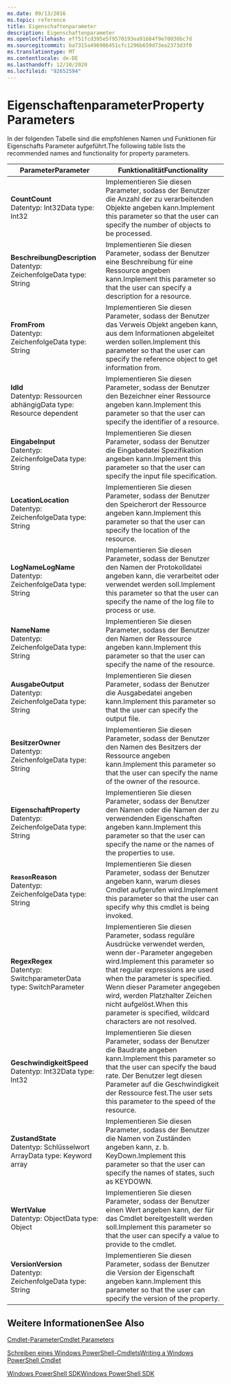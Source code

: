 ```yaml
---
ms.date: 09/13/2016
ms.topic: reference
title: Eigenschaftenparameter
description: Eigenschaftenparameter
ms.openlocfilehash: eff51fcd395e5f9570193ea91684f9e70030bc7d
ms.sourcegitcommit: ba7315a496986451cfc1296b659d73ea2373d3f0
ms.translationtype: MT
ms.contentlocale: de-DE
ms.lasthandoff: 12/10/2020
ms.locfileid: "92652594"
---
```

# <a name="property-parameters"></a><span data-ttu-id="ca9f2-103">Eigenschaftenparameter</span><span class="sxs-lookup"><span data-stu-id="ca9f2-103">Property Parameters</span></span>

<span data-ttu-id="ca9f2-104">In der folgenden Tabelle sind die empfohlenen Namen und Funktionen für Eigenschafts Parameter aufgeführt.</span><span class="sxs-lookup"><span data-stu-id="ca9f2-104">The following table lists the recommended names and functionality for property parameters.</span></span>

|<span data-ttu-id="ca9f2-105">Parameter</span><span class="sxs-lookup"><span data-stu-id="ca9f2-105">Parameter</span></span>|<span data-ttu-id="ca9f2-106">Funktionalität</span><span class="sxs-lookup"><span data-stu-id="ca9f2-106">Functionality</span></span>|
|---|---|
|<span data-ttu-id="ca9f2-107">**Count**</span><span class="sxs-lookup"><span data-stu-id="ca9f2-107">**Count**</span></span><br><span data-ttu-id="ca9f2-108">Datentyp: Int32</span><span class="sxs-lookup"><span data-stu-id="ca9f2-108">Data type: Int32</span></span>|<span data-ttu-id="ca9f2-109">Implementieren Sie diesen Parameter, sodass der Benutzer die Anzahl der zu verarbeitenden Objekte angeben kann.</span><span class="sxs-lookup"><span data-stu-id="ca9f2-109">Implement this parameter so that the user can specify the number of objects to be processed.</span></span>|
|<span data-ttu-id="ca9f2-110">**Beschreibung**</span><span class="sxs-lookup"><span data-stu-id="ca9f2-110">**Description**</span></span><br><span data-ttu-id="ca9f2-111">Datentyp: Zeichenfolge</span><span class="sxs-lookup"><span data-stu-id="ca9f2-111">Data type: String</span></span>|<span data-ttu-id="ca9f2-112">Implementieren Sie diesen Parameter, sodass der Benutzer eine Beschreibung für eine Ressource angeben kann.</span><span class="sxs-lookup"><span data-stu-id="ca9f2-112">Implement this parameter so that the user can specify a description for a resource.</span></span>|
|<span data-ttu-id="ca9f2-113">**From**</span><span class="sxs-lookup"><span data-stu-id="ca9f2-113">**From**</span></span><br><span data-ttu-id="ca9f2-114">Datentyp: Zeichenfolge</span><span class="sxs-lookup"><span data-stu-id="ca9f2-114">Data type: String</span></span>|<span data-ttu-id="ca9f2-115">Implementieren Sie diesen Parameter, sodass der Benutzer das Verweis Objekt angeben kann, aus dem Informationen abgeleitet werden sollen.</span><span class="sxs-lookup"><span data-stu-id="ca9f2-115">Implement this parameter so that the user can specify the reference object to get information from.</span></span>|
|<span data-ttu-id="ca9f2-116">**Id**</span><span class="sxs-lookup"><span data-stu-id="ca9f2-116">**Id**</span></span><br><span data-ttu-id="ca9f2-117">Datentyp: Ressourcen abhängig</span><span class="sxs-lookup"><span data-stu-id="ca9f2-117">Data type: Resource dependent</span></span>|<span data-ttu-id="ca9f2-118">Implementieren Sie diesen Parameter, sodass der Benutzer den Bezeichner einer Ressource angeben kann.</span><span class="sxs-lookup"><span data-stu-id="ca9f2-118">Implement this parameter so that the user can specify the identifier of a resource.</span></span>|
|<span data-ttu-id="ca9f2-119">**Eingabe**</span><span class="sxs-lookup"><span data-stu-id="ca9f2-119">**Input**</span></span><br><span data-ttu-id="ca9f2-120">Datentyp: Zeichenfolge</span><span class="sxs-lookup"><span data-stu-id="ca9f2-120">Data type: String</span></span>|<span data-ttu-id="ca9f2-121">Implementieren Sie diesen Parameter, sodass der Benutzer die Eingabedatei Spezifikation angeben kann.</span><span class="sxs-lookup"><span data-stu-id="ca9f2-121">Implement this parameter so that the user can specify the input file specification.</span></span>|
|<span data-ttu-id="ca9f2-122">**Location**</span><span class="sxs-lookup"><span data-stu-id="ca9f2-122">**Location**</span></span><br><span data-ttu-id="ca9f2-123">Datentyp: Zeichenfolge</span><span class="sxs-lookup"><span data-stu-id="ca9f2-123">Data type: String</span></span>|<span data-ttu-id="ca9f2-124">Implementieren Sie diesen Parameter, sodass der Benutzer den Speicherort der Ressource angeben kann.</span><span class="sxs-lookup"><span data-stu-id="ca9f2-124">Implement this parameter so that the user can specify the location of the resource.</span></span>|
|<span data-ttu-id="ca9f2-125">**LogName**</span><span class="sxs-lookup"><span data-stu-id="ca9f2-125">**LogName**</span></span><br><span data-ttu-id="ca9f2-126">Datentyp: Zeichenfolge</span><span class="sxs-lookup"><span data-stu-id="ca9f2-126">Data type: String</span></span>|<span data-ttu-id="ca9f2-127">Implementieren Sie diesen Parameter, sodass der Benutzer den Namen der Protokolldatei angeben kann, die verarbeitet oder verwendet werden soll.</span><span class="sxs-lookup"><span data-stu-id="ca9f2-127">Implement this parameter so that the user can specify the name of the log file to process or use.</span></span>|
|<span data-ttu-id="ca9f2-128">**Name**</span><span class="sxs-lookup"><span data-stu-id="ca9f2-128">**Name**</span></span><br><span data-ttu-id="ca9f2-129">Datentyp: Zeichenfolge</span><span class="sxs-lookup"><span data-stu-id="ca9f2-129">Data type: String</span></span>|<span data-ttu-id="ca9f2-130">Implementieren Sie diesen Parameter, sodass der Benutzer den Namen der Ressource angeben kann.</span><span class="sxs-lookup"><span data-stu-id="ca9f2-130">Implement this parameter so that the user can specify the name of the resource.</span></span>|
|<span data-ttu-id="ca9f2-131">**Ausgabe**</span><span class="sxs-lookup"><span data-stu-id="ca9f2-131">**Output**</span></span><br><span data-ttu-id="ca9f2-132">Datentyp: Zeichenfolge</span><span class="sxs-lookup"><span data-stu-id="ca9f2-132">Data type: String</span></span>|<span data-ttu-id="ca9f2-133">Implementieren Sie diesen Parameter, sodass der Benutzer die Ausgabedatei angeben kann.</span><span class="sxs-lookup"><span data-stu-id="ca9f2-133">Implement this parameter so that the user can specify the output file.</span></span>|
|<span data-ttu-id="ca9f2-134">**Besitzer**</span><span class="sxs-lookup"><span data-stu-id="ca9f2-134">**Owner**</span></span><br><span data-ttu-id="ca9f2-135">Datentyp: Zeichenfolge</span><span class="sxs-lookup"><span data-stu-id="ca9f2-135">Data type: String</span></span>|<span data-ttu-id="ca9f2-136">Implementieren Sie diesen Parameter, sodass der Benutzer den Namen des Besitzers der Ressource angeben kann.</span><span class="sxs-lookup"><span data-stu-id="ca9f2-136">Implement this parameter so that the user can specify the name of the owner of the resource.</span></span>|
|<span data-ttu-id="ca9f2-137">**Eigenschaft**</span><span class="sxs-lookup"><span data-stu-id="ca9f2-137">**Property**</span></span><br><span data-ttu-id="ca9f2-138">Datentyp: Zeichenfolge</span><span class="sxs-lookup"><span data-stu-id="ca9f2-138">Data type: String</span></span>|<span data-ttu-id="ca9f2-139">Implementieren Sie diesen Parameter, sodass der Benutzer den Namen oder die Namen der zu verwendenden Eigenschaften angeben kann.</span><span class="sxs-lookup"><span data-stu-id="ca9f2-139">Implement this parameter so that the user can specify the name or the names of the properties to use.</span></span>|
|<span data-ttu-id="ca9f2-140">**`Reason`**</span><span class="sxs-lookup"><span data-stu-id="ca9f2-140">**Reason**</span></span><br><span data-ttu-id="ca9f2-141">Datentyp: Zeichenfolge</span><span class="sxs-lookup"><span data-stu-id="ca9f2-141">Data type: String</span></span>|<span data-ttu-id="ca9f2-142">Implementieren Sie diesen Parameter, sodass der Benutzer angeben kann, warum dieses Cmdlet aufgerufen wird.</span><span class="sxs-lookup"><span data-stu-id="ca9f2-142">Implement this parameter so that the user can specify why this cmdlet is being invoked.</span></span>|
|<span data-ttu-id="ca9f2-143">**Regex**</span><span class="sxs-lookup"><span data-stu-id="ca9f2-143">**Regex**</span></span><br><span data-ttu-id="ca9f2-144">Datentyp: Switchparameter</span><span class="sxs-lookup"><span data-stu-id="ca9f2-144">Data type: SwitchParameter</span></span>|<span data-ttu-id="ca9f2-145">Implementieren Sie diesen Parameter, sodass reguläre Ausdrücke verwendet werden, wenn der-Parameter angegeben wird.</span><span class="sxs-lookup"><span data-stu-id="ca9f2-145">Implement this parameter so that regular expressions are used when the parameter is specified.</span></span> <span data-ttu-id="ca9f2-146">Wenn dieser Parameter angegeben wird, werden Platzhalter Zeichen nicht aufgelöst.</span><span class="sxs-lookup"><span data-stu-id="ca9f2-146">When this parameter is specified, wildcard characters are not resolved.</span></span>|
|<span data-ttu-id="ca9f2-147">**Geschwindigkeit**</span><span class="sxs-lookup"><span data-stu-id="ca9f2-147">**Speed**</span></span><br><span data-ttu-id="ca9f2-148">Datentyp: Int32</span><span class="sxs-lookup"><span data-stu-id="ca9f2-148">Data type: Int32</span></span>|<span data-ttu-id="ca9f2-149">Implementieren Sie diesen Parameter, sodass der Benutzer die Baudrate angeben kann.</span><span class="sxs-lookup"><span data-stu-id="ca9f2-149">Implement this parameter so that the user can specify the baud rate.</span></span> <span data-ttu-id="ca9f2-150">Der Benutzer legt diesen Parameter auf die Geschwindigkeit der Ressource fest.</span><span class="sxs-lookup"><span data-stu-id="ca9f2-150">The user sets this parameter to the speed of the resource.</span></span>|
|<span data-ttu-id="ca9f2-151">**Zustand**</span><span class="sxs-lookup"><span data-stu-id="ca9f2-151">**State**</span></span><br><span data-ttu-id="ca9f2-152">Datentyp: Schlüsselwort Array</span><span class="sxs-lookup"><span data-stu-id="ca9f2-152">Data type: Keyword array</span></span>|<span data-ttu-id="ca9f2-153">Implementieren Sie diesen Parameter, sodass der Benutzer die Namen von Zuständen angeben kann, z. b. KeyDown.</span><span class="sxs-lookup"><span data-stu-id="ca9f2-153">Implement this parameter so that the user can specify the names of states, such as KEYDOWN.</span></span>|
|<span data-ttu-id="ca9f2-154">**Wert**</span><span class="sxs-lookup"><span data-stu-id="ca9f2-154">**Value**</span></span><br><span data-ttu-id="ca9f2-155">Datentyp: Object</span><span class="sxs-lookup"><span data-stu-id="ca9f2-155">Data type: Object</span></span>|<span data-ttu-id="ca9f2-156">Implementieren Sie diesen Parameter, sodass der Benutzer einen Wert angeben kann, der für das Cmdlet bereitgestellt werden soll.</span><span class="sxs-lookup"><span data-stu-id="ca9f2-156">Implement this parameter so that the user can  specify a value to provide to the cmdlet.</span></span>|
|<span data-ttu-id="ca9f2-157">**Version**</span><span class="sxs-lookup"><span data-stu-id="ca9f2-157">**Version**</span></span><br><span data-ttu-id="ca9f2-158">Datentyp: Zeichenfolge</span><span class="sxs-lookup"><span data-stu-id="ca9f2-158">Data type: String</span></span>|<span data-ttu-id="ca9f2-159">Implementieren Sie diesen Parameter, sodass der Benutzer die Version der Eigenschaft angeben kann.</span><span class="sxs-lookup"><span data-stu-id="ca9f2-159">Implement this parameter so that the user can specify the version of the property.</span></span>|

## <a name="see-also"></a><span data-ttu-id="ca9f2-160">Weitere Informationen</span><span class="sxs-lookup"><span data-stu-id="ca9f2-160">See Also</span></span>

[<span data-ttu-id="ca9f2-161">Cmdlet-Parameter</span><span class="sxs-lookup"><span data-stu-id="ca9f2-161">Cmdlet Parameters</span></span>](./cmdlet-parameters.md)

[<span data-ttu-id="ca9f2-162">Schreiben eines Windows PowerShell-Cmdlets</span><span class="sxs-lookup"><span data-stu-id="ca9f2-162">Writing a Windows PowerShell Cmdlet</span></span>](./writing-a-windows-powershell-cmdlet.md)

[<span data-ttu-id="ca9f2-163">Windows PowerShell SDK</span><span class="sxs-lookup"><span data-stu-id="ca9f2-163">Windows PowerShell SDK</span></span>](../windows-powershell-reference.md)
